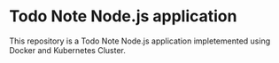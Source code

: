 # Todo Note Node.js application

This repository is a Todo Note Node.js application impletemented using Docker and Kubernetes Cluster.
